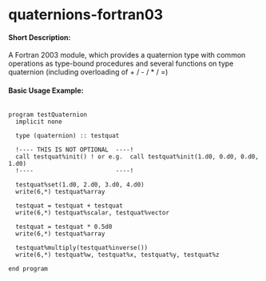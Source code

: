 quaternions-fortran03
=====================

#### Short Description:
A Fortran 2003 module, which provides a quaternion type with common operations as type-bound procedures and several functions on type quaternion (including overloading of + / - / * / =)

#### Basic Usage Example:

```FORTRAN

program testQuaternion
  implicit none

  type (quaternion) :: testquat

  !---- THIS IS NOT OPTIONAL  ----!
  call testquat%init() ! or e.g.  call testquat%init(1.d0, 0.d0, 0.d0, 1.d0) 
  !----                       ----!

  testquat%set(1.d0, 2.d0, 3.d0, 4.d0)
  write(6,*) testquat%array

  testquat = testquat + testquat
  write(6,*) testquat%scalar, testquat%vector

  testquat = testquat * 0.5d0
  write(6,*) testquat%array

  testquat%multiply(testquat%inverse())
  write(6,*) testquat%w, testquat%x, testquat%y, testquat%z 

end program
```
